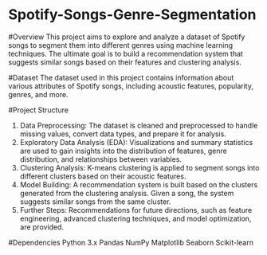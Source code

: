 # Spotify-Songs-Genre-Segmentation


#Overview
This project aims to explore and analyze a dataset of Spotify songs to segment them into different genres using machine learning techniques. The ultimate goal is to build a recommendation system that suggests similar songs based on their features and clustering analysis.

#Dataset
The dataset used in this project contains information about various attributes of Spotify songs, including acoustic features, popularity, genres, and more.

#Project Structure
1. Data Preprocessing: The dataset is cleaned and preprocessed to handle missing values, convert data types, and prepare it for analysis.
2. Exploratory Data Analysis (EDA): Visualizations and summary statistics are used to gain insights into the distribution of features, genre distribution, and relationships between variables.
3. Clustering Analysis: K-means clustering is applied to segment songs into different clusters based on their acoustic features.
4. Model Building: A recommendation system is built based on the clusters generated from the clustering analysis. Given a song, the system suggests similar songs from the same cluster.
5. Further Steps: Recommendations for future directions, such as feature engineering, advanced clustering techniques, and model optimization, are provided.



#Dependencies
Python 3.x
Pandas
NumPy
Matplotlib
Seaborn
Scikit-learn
